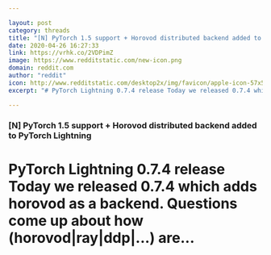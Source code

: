 ```yaml
---

layout: post
category: threads
title: "[N] PyTorch 1.5 support + Horovod distributed backend added to PyTorch Lightning"
date: 2020-04-26 16:27:33
link: https://vrhk.co/2VDPimZ
image: https://www.redditstatic.com/new-icon.png
domain: reddit.com
author: "reddit"
icon: http://www.redditstatic.com/desktop2x/img/favicon/apple-icon-57x57.png
excerpt: "# PyTorch Lightning 0.7.4 release Today we released 0.7.4 which adds horovod as a backend. Questions come up about how (horovod|ray|ddp|...) are..."

---
```


### [N] PyTorch 1.5 support + Horovod distributed backend added to PyTorch Lightning

# PyTorch Lightning 0.7.4 release Today we released 0.7.4 which adds horovod as a backend. Questions come up about how (horovod|ray|ddp|...) are...